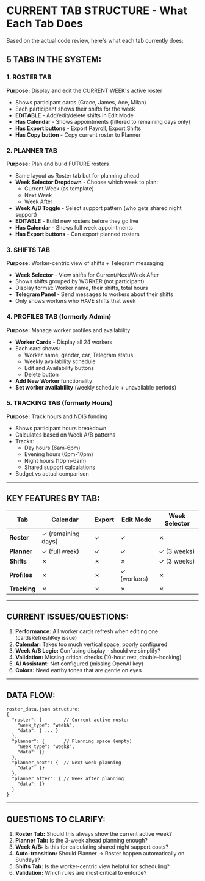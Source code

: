 # CURRENT TAB STRUCTURE - What Each Tab Does

Based on the actual code review, here's what each tab currently does:

## **5 TABS IN THE SYSTEM:**

### **1. ROSTER TAB**
**Purpose:** Display and edit the CURRENT WEEK's active roster
- Shows participant cards (Grace, James, Ace, Milan)
- Each participant shows their shifts for the week
- **EDITABLE** - Add/edit/delete shifts in Edit Mode
- **Has Calendar** - Shows appointments (filtered to remaining days only)
- **Has Export buttons** - Export Payroll, Export Shifts
- **Has Copy button** - Copy current roster to Planner

### **2. PLANNER TAB**  
**Purpose:** Plan and build FUTURE rosters
- Same layout as Roster tab but for planning ahead
- **Week Selector Dropdown** - Choose which week to plan:
  - Current Week (as template)
  - Next Week
  - Week After
- **Week A/B Toggle** - Select support pattern (who gets shared night support)
- **EDITABLE** - Build new rosters before they go live
- **Has Calendar** - Shows full week appointments
- **Has Export buttons** - Can export planned rosters

### **3. SHIFTS TAB**
**Purpose:** Worker-centric view of shifts + Telegram messaging
- **Week Selector** - View shifts for Current/Next/Week After
- Shows shifts grouped by WORKER (not participant)
- Display format: Worker name, their shifts, total hours
- **Telegram Panel** - Send messages to workers about their shifts
- Only shows workers who HAVE shifts that week

### **4. PROFILES TAB** (formerly Admin)
**Purpose:** Manage worker profiles and availability
- **Worker Cards** - Display all 24 workers
- Each card shows:
  - Worker name, gender, car, Telegram status
  - Weekly availability schedule
  - Edit and Availability buttons
  - Delete button
- **Add New Worker** functionality
- **Set worker availability** (weekly schedule + unavailable periods)

### **5. TRACKING TAB** (formerly Hours)
**Purpose:** Track hours and NDIS funding
- Shows participant hours breakdown
- Calculates based on Week A/B patterns
- Tracks:
  - Day hours (6am-6pm)
  - Evening hours (6pm-10pm)  
  - Night hours (10pm-6am)
  - Shared support calculations
- Budget vs actual comparison

---

## **KEY FEATURES BY TAB:**

| Tab | Calendar | Export | Edit Mode | Week Selector | 
|-----|----------|--------|-----------|---------------|
| **Roster** | ✓ (remaining days) | ✓ | ✓ | ✗ |
| **Planner** | ✓ (full week) | ✓ | ✓ | ✓ (3 weeks) |
| **Shifts** | ✗ | ✗ | ✗ | ✓ (3 weeks) |
| **Profiles** | ✗ | ✗ | ✓ (workers) | ✗ |
| **Tracking** | ✗ | ✗ | ✗ | ✗ |

---

## **CURRENT ISSUES/QUESTIONS:**

1. **Performance:** All worker cards refresh when editing one (cardsRefreshKey issue)
2. **Calendar:** Takes too much vertical space, poorly configured
3. **Week A/B Logic:** Confusing display - should we simplify?
4. **Validation:** Missing critical checks (10-hour rest, double-booking)
5. **AI Assistant:** Not configured (missing OpenAI key)
6. **Colors:** Need earthy tones that are gentle on eyes

---

## **DATA FLOW:**

```
roster_data.json structure:
{
  "roster": {        // Current active roster
    "week_type": "weekA",
    "data": { ... }
  },
  "planner": {       // Planning space (empty)
    "week_type": "weekB", 
    "data": {}
  },
  "planner_next": {  // Next week planning
    "data": {}
  },
  "planner_after": { // Week after planning
    "data": {}
  }
}
```

---

## **QUESTIONS TO CLARIFY:**

1. **Roster Tab:** Should this always show the current active week?
2. **Planner Tab:** Is the 3-week ahead planning enough?
3. **Week A/B:** Is this for calculating shared night support costs?
4. **Auto-transition:** Should Planner → Roster happen automatically on Sundays?
5. **Shifts Tab:** Is the worker-centric view helpful for scheduling?
6. **Validation:** Which rules are most critical to enforce?
